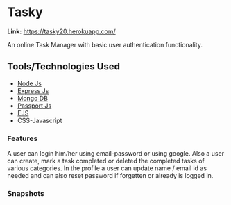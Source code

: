 # Tasky
<b>Link:</b> https://tasky20.herokuapp.com/

An online Task Manager with basic user authentication functionality.

## Tools/Technologies Used
* [Node Js](https://nodejs.org/en/)
* [Express Js](https://www.npmjs.com/package/express)
* [Mongo DB](https://www.mongodb.com/)
* [Passport Js](http://www.passportjs.org/)
* [EJS](https://ejs.co/)
* CSS-Javascript

### Features
A user can login him/her using email-password or using google. Also a user can create, mark a task completed or deleted the completed tasks of various categories.
In the profile a user can update name / email id as needed and can also reset password if forgetten or already is logged in.

### Snapshots
